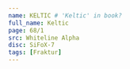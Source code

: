 ```yaml
---
name: KELTIC # 'Keltic' in book?
full_name: Keltic
page: 68/1
src: Whiteline Alpha
disc: SiFoX-7
tags: [Fraktur]
---
```

